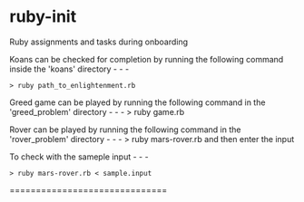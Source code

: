 # ruby-init
Ruby assignments and tasks during onboarding


Koans can be checked for completion by running the following command inside the 'koans' directory - - - 

	> ruby path_to_enlightenment.rb 

Greed game can be played by running the following command in the 'greed_problem' directory - - - 
	> ruby game.rb

Rover can be played by running the following command in the 'rover_problem' directory - - - 
	> ruby mars-rover.rb 
and then enter the input 

To check with the sameple input - - - 

	> ruby mars-rover.rb < sample.input


==============================
